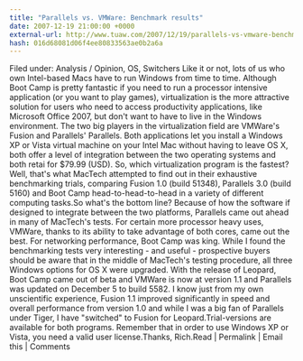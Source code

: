 ```yaml
---
title: "Parallels vs. VMWare: Benchmark results"
date: 2007-12-19 21:00:00 +0000
external-url: http://www.tuaw.com/2007/12/19/parallels-vs-vmware-benchmark-results/
hash: 016d68081d06f4ee80833563ae0b2a6a
---
```


Filed under: Analysis / Opinion, OS, Switchers
Like it or not, lots of us who own Intel-based Macs have to run Windows from time to time. Although Boot Camp is pretty fantastic if you need to run a processor intensive application (or you want to play games), virtualization is the more attractive solution for users who need to access productivity applications, like Microsoft Office 2007, but don't want to have to live in the Windows environment. The two big players in the virtualization field are VMWare's Fusion and Parallels' Parallels. Both applications let you install a Windows XP or Vista virtual machine on your Intel Mac without having to leave OS X, both offer a level of integration between the two operating systems and both retai for $79.99 (USD). So, which virtualization program is the fastest? Well, that's what MacTech attempted to find out in their exhaustive benchmarking trials, comparing Fusion 1.0 (build 51348), Parallels 3.0 (build 5160) and Boot Camp head-to-head-to-head in a variety of different computing tasks.So what's the bottom line? Because of how the software if designed to integrate between the two platforms, Parallels came out ahead in many of MacTech's tests. For certain more processor heavy uses, VMWare, thanks to its ability to take advantage of both cores, came out the best. For networking performance, Boot Camp was king. While I found the benchmarking tests very interesting - and useful - prospective buyers should be aware that in the middle of MacTech's testing procedure, all three Windows options for OS X were upgraded. With the release of Leopard, Boot Camp came out of beta and VMWare is now at version 1.1 and Parallels was updated on December 5 to build 5582. I know just from my own unscientific experience, Fusion 1.1 improved significantly in speed and overall performance from version 1.0 and while I was a big fan of Parallels under Tiger, I have "switched" to Fusion for Leopard.Trial-versions are available for both programs. Remember that in order to use Windows XP or Vista, you need a valid user license.Thanks, Rich.Read | Permalink | Email this | Comments

